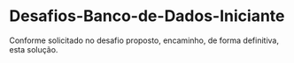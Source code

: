 ﻿# Desafios-Banco-de-Dados-Iniciante
Conforme solicitado no desafio proposto, encaminho, de forma definitiva, esta solução.

